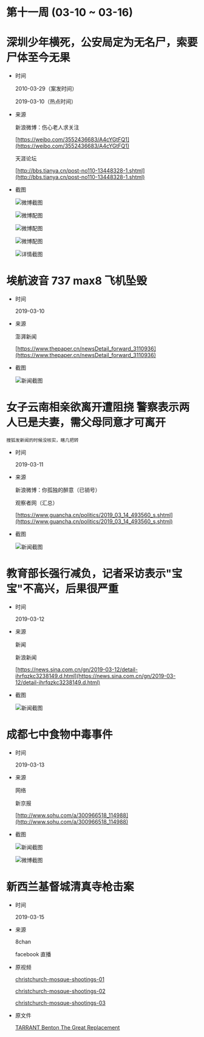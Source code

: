 第十一周 (03-10 ~ 03-16)
======

# 深圳少年横死，公安局定为无名尸，索要尸体至今无果

+ 时间

    2010-03-29（案发时间）

    2019-03-10（热点时间）
    
+ 来源

    新浪微博：伤心老人求关注
    
    [https://weibo.com/3552436683/A4cYGtFQ1](https://weibo.com/3552436683/A4cYGtFQ1)
    
    天涯论坛
    
    [http://bbs.tianya.cn/post-no110-13448328-1.shtml](http://bbs.tianya.cn/post-no110-13448328-1.shtml)
    
+ 截图

    ![微博截图](assets/2019-03-10-funeral-home-weibo.png)
    
    ![微博配图](assets/2019-03-10-funeral-home-01.jpg)
    
    ![微博配图](assets/2019-03-10-funeral-home-02.jpg)
    
    ![微博配图](assets/2019-03-10-funeral-home-03.jpg)
    
    ![详情截图](assets/2019-03-10-funeral-home-detail.png)

# 埃航波音 737 max8 飞机坠毁

+ 时间

    2019-03-10
    
+ 来源

    澎湃新闻
    
    [https://www.thepaper.cn/newsDetail_forward_3110936](https://www.thepaper.cn/newsDetail_forward_3110936)
    
+ 截图

    ![新闻截图](assets/2019-03-10-boeing.png)
    
# 女子云南相亲欲离开遭阻挠 警察表示两人已是夫妻，需父母同意才可离开

    搜狐发新闻的时候没核实，瞎几把转

+ 时间

    2019-03-11
    
+ 来源

    新浪微博：你孤独的醉意（已销号）
    
    观察者网（汇总）
    
    [https://www.guancha.cn/politics/2019_03_14_493560_s.shtml](https://www.guancha.cn/politics/2019_03_14_493560_s.shtml)
    
+ 截图
    
    ![新闻截图](assets/2019-03-11-blind-date.png)
    
# 教育部长强行减负，记者采访表示"宝宝"不高兴，后果很严重

+ 时间

    2019-03-12
    
+ 来源

    新闻
    
    新浪新闻
    
    [https://news.sina.com.cn/gn/2019-03-12/detail-ihrfqzkc3238149.d.html](https://news.sina.com.cn/gn/2019-03-12/detail-ihrfqzkc3238149.d.html)
    
+ 截图

    ![新闻截图](assets/2019-03-12-chenbaosheng.png)
    
# 成都七中食物中毒事件

+ 时间

    2019-03-13
    
+ 来源

    网络
    
    新京报
    
    [http://www.sohu.com/a/300966518_114988](http://www.sohu.com/a/300966518_114988)
    
+ 截图

    ![新闻截图](assets/2019-03-13-food-poisoning.png)
    
    ![微博截图](assets/2019-03-13-food-poisoning-01.png)
    
# 新西兰基督城清真寺枪击案

+ 时间

    2019-03-15
    
+ 来源

    8chan
    
    facebook 直播
    
+ 原视频

    [christchurch-mosque-shootings-01](./assets/christchurch-mosque-shootings-01.mp4)
    
    [christchurch-mosque-shootings-02](./assets/christchurch-mosque-shootings-02.mp4)
    
    [christchurch-mosque-shootings-03](./assets/christchurch-mosque-shootings-03.mp4)

+ 原文件

    [TARRANT Benton The Great Replacement](./assets/TARRANT-Benton-The-Great-Replacement.pdf)
